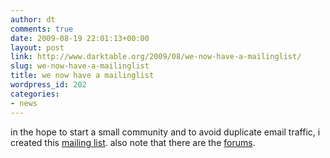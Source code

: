 ```yaml
---
author: dt
comments: true
date: 2009-08-19 22:01:13+00:00
layout: post
link: http://www.darktable.org/2009/08/we-now-have-a-mailinglist/
slug: we-now-have-a-mailinglist
title: we now have a mailinglist
wordpress_id: 202
categories:
- news
---
```


in the hope to start a small community and to avoid duplicate email traffic, i created this [mailing list](https://lists.sourceforge.net/lists/listinfo/darktable-devel). also note that there are the [forums](http://sourceforge.net/forum/forum.php?forum_id=938786).
